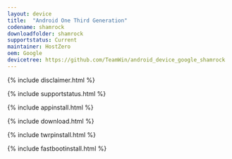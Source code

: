 ```yaml
---
layout: device
title:  "Android One Third Generation"
codename: shamrock
downloadfolder: shamrock
supportstatus: Current
maintainer: HostZero
oem: Google
devicetree: https://github.com/TeamWin/android_device_google_shamrock
---
```


{% include disclaimer.html %}

{% include supportstatus.html %}

{% include appinstall.html %}

{% include download.html %}

{% include twrpinstall.html %}

{% include fastbootinstall.html %}

